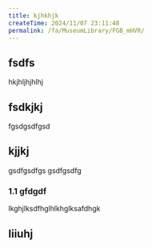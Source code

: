 ```yaml
---
title: kjhkhjk
createTime: 2024/11/07 23:11:48
permalink: /fa/MuseumLibrary/FGB_mHVR/
---
```



## fsdfs
hkjhljhjhlhj
## fsdkjkj

fgsdgsdfgsd

## kjjkj

gsdfgsdfgs
gsdfgsdfg

### 1.1 gfdgdf


lkghjlksdfhglhlkhglksafdhgk

## liiuhj

